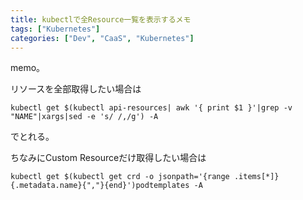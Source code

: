 ```yaml
---
title: kubectlで全Resource一覧を表示するメモ
tags: ["Kubernetes"]
categories: ["Dev", "CaaS", "Kubernetes"]
---
```


memo。

リソースを全部取得したい場合は

```
kubectl get $(kubectl api-resources| awk '{ print $1 }'|grep -v "NAME"|xargs|sed -e 's/ /,/g') -A
```

でとれる。

ちなみにCustom Resourceだけ取得したい場合は

```
kubectl get $(kubectl get crd -o jsonpath='{range .items[*]}{.metadata.name}{","}{end}')podtemplates -A
```
